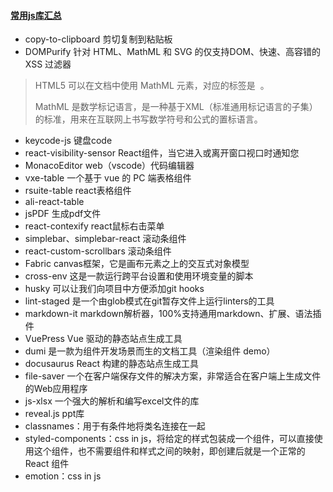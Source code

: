 #### [常用js库汇总](https://github.com/MrXujiang/frontend-developer-roadmap)

- copy-to-clipboard   剪切复制到粘贴板
- DOMPurify  针对 HTML、MathML 和 SVG 的仅支持DOM、快速、高容错的 XSS 过滤器

> HTML5 可以在文档中使用 MathML 元素，对应的标签是 <math>...</math> 。
>
> MathML 是数学标记语言，是一种基于XML（标准通用标记语言的子集）的标准，用来在互联网上书写数学符号和公式的置标语言。

- keycode-js  键盘code
- react-visibility-sensor  React组件，当它进入或离开窗口视口时通知您  
- MonacoEditor   web（vscode）代码编辑器
- vxe-table  一个基于 vue 的 PC 端表格组件
- rsuite-table  react表格组件
- ali-react-table
- jsPDF  生成pdf文件
- react-contexify  react鼠标右击菜单
- simplebar、simplebar-react  滚动条组件
- react-custom-scrollbars  滚动条组件
- Fabric  canvas框架，它是画布元素之上的交互式对象模型
- cross-env 这是一款运行跨平台设置和使用环境变量的脚本
- husky 可以让我们向项目中方便添加git hooks
- lint-staged 是一个由glob模式在git暂存文件上运行linters的工具
- markdown-it  markdown解析器，100%支持通用markdown、扩展、语法插件
- VuePress  Vue 驱动的静态站点生成工具  
- dumi  是一款为组件开发场景而生的文档工具（渲染组件 demo）
- docusaurus  React 构建的静态站点生成工具  
- file-saver  一个在客户端保存文件的解决方案，非常适合在客户端上生成文件的Web应用程序
- js-xlsx  一个强大的解析和编写excel文件的库
- reveal.js  ppt库
- classnames：用于有条件地将类名连接在一起
- styled-components：css in js，将给定的样式包装成一个组件，可以直接使用这个组件，也不需要组件和样式之间的映射，即创建后就是一个正常的React 组件
- emotion：css in js
